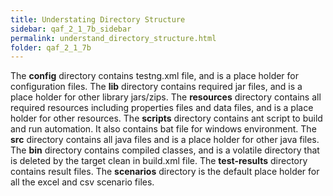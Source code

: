 ```yaml
---
title: Understating Directory Structure
sidebar: qaf_2_1_7b_sidebar
permalink: understand_directory_structure.html
folder: qaf_2_1_7b
---
```


The **config** directory contains testng.xml file, and is a place holder for configuration files.
The **lib** directory contains required jar files, and is a place holder for other library jars/zips.
The **resources** directory contains all required resources including properties files and data files, and is a place holder for other resources.
The **scripts** directory contains ant script to build and run automation. It also contains bat file for windows environment.
The **src** directory contains all java files and is a place holder for other java files.
The **bin** directory contains compiled classes, and is a volatile directory that is deleted by the target clean in build.xml file.
The **test-results** directory contains result files.
The **scenarios** directory is the default place holder for all the excel and csv scenario files.
